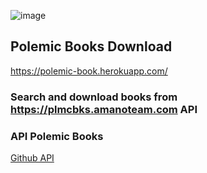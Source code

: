 ![image](https://user-images.githubusercontent.com/46490801/118373247-2d994380-b58c-11eb-83de-6f7d59a7ce6e.png)

## Polemic Books Download 
https://polemic-book.herokuapp.com/

### Search and download books from https://plmcbks.amanoteam.com API


### API Polemic Books
[Github API](https://github.com/PolemicBooks/PlmcBksAPI)

